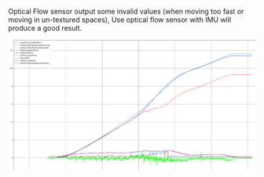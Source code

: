 Optical Flow sensor output some invalid values (when moving too fast or moving in un-textured spaces),
Use optical flow sensor with IMU will produce a good result.

![](./2022-06-23-21-22-26.png)
